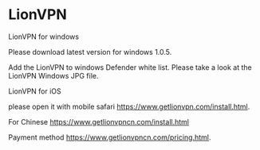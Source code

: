 # LionVPN
LionVPN for windows

Please download latest version for windows 1.0.5.

Add the LionVPN to windows Defender white list. Please take a look at the LionVPN Windows JPG file.



LionVPN for iOS

please open it with mobile safari https://www.getlionvpn.com/install.html.


For Chinese https://www.getlionvpncn.com/install.html

Payment method https://www.getlionvpncn.com/pricing.html.
